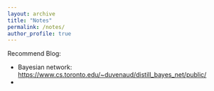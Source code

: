 ```yaml
---
layout: archive
title: "Notes"
permalink: /notes/
author_profile: true
---
```


Recommend Blog:
- Bayesian network: https://www.cs.toronto.edu/~duvenaud/distill_bayes_net/public/
- 